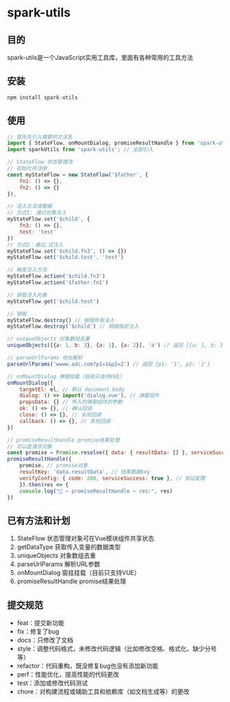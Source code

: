 # spark-utils

## 目的

spark-utils是一个JavaScript实用工具库，里面有各种常用的工具方法

## 安装

```js
npm install spark-utils
```

## 使用

```js
// 首先先引入需要的方法名
import { StateFlow, onMountDialog, promiseResultHandle } from 'spark-utils'; // 按需引入
import sparkUtils from 'spark-utils'; // 全部引入

// StateFlow 状态管理流
// 初始化并注册
const myStateFlow = new StateFlow('$father', {
    fn1: () => {},
    fn2: () => {}
}),

// 注入方法或数据
// 方式1: 通过对象注入
myStateFlow.set('$child', {
    fn3: () => {},
    test: 'test'
})
// 方式2：通过.式注入
myStateFlow.set('$child.fn3', () => {})
myStateFlow.set('$child.test', 'test')

// 触发注入方法
myStateFlow.action('$child.fn3')
myStateFlow.action('$father.fn1')

// 获取注入对象
myStateFlow.get('$child.test')

// 销毁
myStateFlow.destroy() // 销毁所有注入
myStateFlow.destroy('$child') // 销毁指定注入

// uniqueObjects 对象数组去重
uniqueObjects([{a: 1, b: 3}, {a: 1}, {a: 2}], 'a') // 返回 [{a: 1, b: 3}, {a: 2}]

// parseUrlParams 地址解析
parseUrlParams('wwww.adc.com?p1=1&p2=2') // 返回 {p1: '1', p2: '2'}

// onMountDialog 弹窗挂载（目前只支持VUE）
onMountDialog({
    targetEl: el, // 默认 document.body
    dialog: () => import('dialog.vue'), // 弹窗组件
    propsData: {} // 传入的弹窗组件的参数
    ok: () => {}, // 确认回调
    close: () => {}, // 关闭回调
    callback: () => {}, // 其他回调
})

// promiseResultHandle promise结果处理
// 可以是请求对象
const promise = Promise.resolve({ data: { resultData: [] }, serviceSuccess: true, code: 200 })
promiseResultHandle({ 
    promise, // promise对象
    resultKey: 'data.resultData', // 结果数据key
    verifyConfig: { code: 200, serviceSuccess: true }, // 验证配置
    }).then(res => {
    console.log("🚀 ~ promiseResultHandle ~ res:", res)
})
```

## 已有方法和计划

1. StateFlow  状态管理对象可在Vue模块组件共享状态
2. getDataType 获取传入变量的数据类型
3. uniqueObjects  对象数组去重
4. parseUrlParams  解析URL参数
5. onMountDialog 窗挂挂载（目前只支持VUE）
6. promiseResultHandle promise结果处理

## 提交规范

- feat：提交新功能
- fix：修复了bug
- docs：只修改了文档
- style：调整代码格式，未修改代码逻辑（比如修改空格、格式化、缺少分号等）
- refactor：代码重构，既没修复bug也没有添加新功能
- perf：性能优化，提高性能的代码更改
- test：添加或修改代码测试
- chore：对构建流程或辅助工具和依赖库（如文档生成等）的更改

